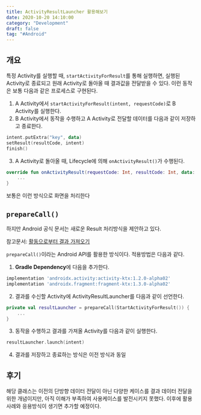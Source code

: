 ```yaml
---
title: ActivityResultLauncher 활용해보기
date: 2020-10-20 14:10:00
category: "Development"
draft: false
tag: "#Android"
---
```


## 개요

특정 Activity를 실행할 때, `startActivityForResult`를 통해 실행하면, 실행된 Activity로 종료되고 원래 Activity로 돌아올 때 결과값을 전달받을 수 있다.
이런 동작은 보통 다음과 같은 프로세스로 구현된다.

1. A Activity에서 `startActivityForResult(intent, requestCode)`로 B Activity를 실행한다.
2. B Activity에서 동작을 수행하고 A Activity로 전달할 데이터를 다음과 같이 저장하고 종료한다.

```kotlin
intent.putExtra("key", data)
setResult(resultCode, intent)
finish()
```

3. A Activity로 돌아올 때, Lifecycle에 의해 `onActivityResult()`가 수행된다.

```kotlin
override fun onActivityResult(requestCode: Int, resultCode: Int, data: Intent?) {
    ...
}
```

보통은 이런 방식으로 화면을 처리한다

## `prepareCall()`

하지만 Android 공식 문서는 새로운 Result 처리방식을 제안하고 있다.

참고문서: [활동으로부터 결과 가져오기](https://developer.android.com/training/basics/intents/result?hl=ko)

`prepareCall()`이라는 Android API를 활용한 방식이다. 적용방법은 다음과 같다.

1. **Gradle Dependency**에 다음을 추가한다.

```groovy
implementation 'androidx.activity:activity-ktx:1.2.0-alpha02'
implementation 'androidx.fragment:fragment-ktx:1.3.0-alpha02'
```

2. 결과를 수신할 Activity에 ActivityResultLauncher를 다음과 같이 선언한다.

```kotlin
private val resultLauncher = prepareCall(StartActivityForResult()) {
    ...
}
```

3. 동작을 수행하고 결과를 가져올 Activity를 다음과 같이 실행한다.

```kotlin
resultLauncher.launch(intent)
```

4. 결과를 저장하고 종료하는 방식은 이전 방식과 동일

## 후기

해당 클래스는 이전의 단방향 데이터 전달이 아닌 다양한 케이스를 결과 데이터 전달을 위한 개념이지만, 아직 이해가 부족하여 사용케이스를 발전시키지 못했다. 이후에 활용사례와 응용방식이 생기면 추가할 예정이다.
